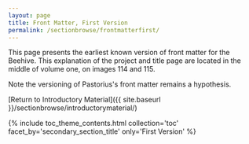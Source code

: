 ```yaml
---
layout: page
title: Front Matter, First Version
permalink: /sectionbrowse/frontmatterfirst/
---
```


This page presents the earliest known version of front matter for the Beehive. This explanation of the project and title page are located in the middle of volume one, on images 114 and 115.

Note the versioning of Pastorius's front matter remains a hypothesis.

[Return to Introductory Material]({{ site.baseurl }}/sectionbrowse/introductorymaterial/)

{% include toc_theme_contents.html collection='toc' facet_by='secondary_section_title' only='First Version' %}
